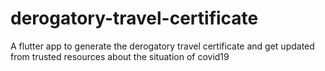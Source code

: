 # derogatory-travel-certificate
A flutter app to generate the derogatory travel certificate and get updated from trusted resources about the situation of covid19
